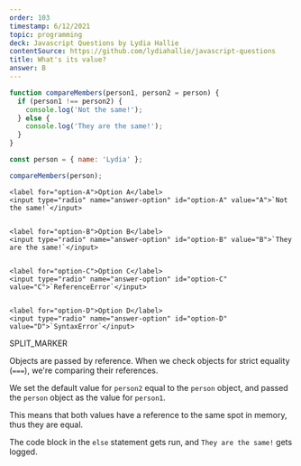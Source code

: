 ```yaml
---
order: 103
timestamp: 6/12/2021
topic: programming
deck: Javascript Questions by Lydia Hallie
contentSource: https://github.com/lydiahallie/javascript-questions
title: What's its value?
answer: B
---
```


  

```javascript
function compareMembers(person1, person2 = person) {
  if (person1 !== person2) {
    console.log('Not the same!');
  } else {
    console.log('They are the same!');
  }
}

const person = { name: 'Lydia' };

compareMembers(person);
```


    <label for="option-A">Option A</label>
    <input type="radio" name="answer-option" id="option-A" value="A">`Not the same!`</input>
    

    <label for="option-B">Option B</label>
    <input type="radio" name="answer-option" id="option-B" value="B">`They are the same!`</input>
    

    <label for="option-C">Option C</label>
    <input type="radio" name="answer-option" id="option-C" value="C">`ReferenceError`</input>
    

    <label for="option-D">Option D</label>
    <input type="radio" name="answer-option" id="option-D" value="D">`SyntaxError`</input>
    




SPLIT_MARKER

Objects are passed by reference. When we check objects for strict equality (`===`), we're comparing their references.

We set the default value for `person2` equal to the `person` object, and passed the `person` object as the value for `person1`.

This means that both values have a reference to the same spot in memory, thus they are equal.

The code block in the `else` statement gets run, and `They are the same!` gets logged.



